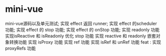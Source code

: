 # mini-vue
mini-vue源码以及单元测试;
实现 effect 返回 runner;
实现 effect 的scheduler 功能;
实现 effect 的 stop 功能;
实现 effect 的 onStop 功能;
实现 readonly 功能
实现isReactive 和 isReadonly
优化 stop 功能
实现 reactive 和 readonly 嵌套对象转换功能
实现 isProxy 功能
实现 ref 功能
实现 isRef 和 unRef 功能
feat : 实现 proxyRefs 功能